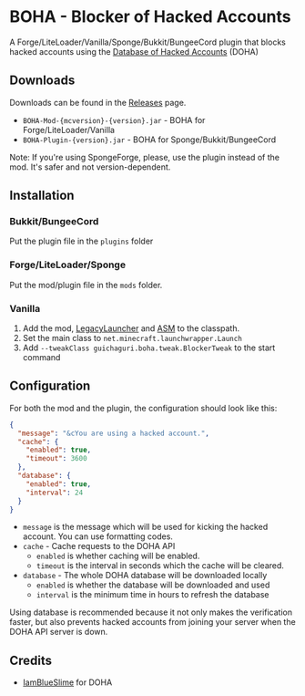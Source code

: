 # BOHA - Blocker of Hacked Accounts
A Forge/LiteLoader/Vanilla/Sponge/Bukkit/BungeeCord plugin that blocks hacked accounts using the [Database of Hacked Accounts](https://github.com/IamBlueSlime/DOHA) (DOHA)

## Downloads
Downloads can be found in the [Releases](https://github.com/Guichaguri/BOHA/releases) page.
* `BOHA-Mod-{mcversion}-{version}.jar` - BOHA for Forge/LiteLoader/Vanilla
* `BOHA-Plugin-{version}.jar` - BOHA for Sponge/Bukkit/BungeeCord

Note: If you're using SpongeForge, please, use the plugin instead of the mod. It's safer and not version-dependent.

## Installation
### Bukkit/BungeeCord
Put the plugin file in the `plugins` folder
### Forge/LiteLoader/Sponge
Put the mod/plugin file in the `mods` folder.
### Vanilla
1. Add the mod, [LegacyLauncher](https://github.com/Mojang/LegacyLauncher) and [ASM](http://asm.ow2.org/) to the classpath.
2. Set the main class to `net.minecraft.launchwrapper.Launch`
3. Add `--tweakClass guichaguri.boha.tweak.BlockerTweak` to the start command

## Configuration
For both the mod and the plugin, the configuration should look like this:
```json
{
  "message": "&cYou are using a hacked account.",
  "cache": {
    "enabled": true,
    "timeout": 3600
  },
  "database": {
    "enabled": true,
    "interval": 24
  }
}
```
* `message` is the message which will be used for kicking the hacked account. You can use formatting codes.
* `cache` - Cache requests to the DOHA API
  * `enabled` is whether caching will be enabled.
  * `timeout` is the interval in seconds which the cache will be cleared.
* `database` - The whole DOHA database will be downloaded locally
  * `enabled` is whether the database will be downloaded and used
  * `interval` is the minimum time in hours to refresh the database

Using database is recommended because it not only makes the verification faster, but also prevents hacked accounts from joining your server when the DOHA API server is down.

## Credits
* [IamBlueSlime](https://github.com/IamBlueSlime) for DOHA